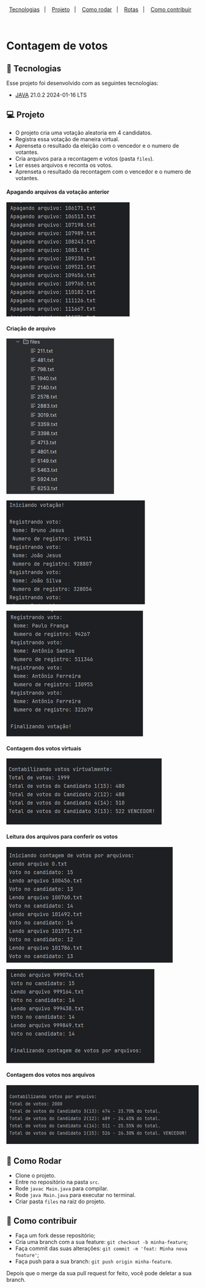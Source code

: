 <p align="center">
  <a href="#-tecnologias">Tecnologias</a>&nbsp;&nbsp;&nbsp;|&nbsp;&nbsp;&nbsp;
  <a href="#-projeto">Projeto</a>&nbsp;&nbsp;&nbsp;|&nbsp;&nbsp;&nbsp;
  <a href="#-como-rodar">Como rodar</a>&nbsp;&nbsp;&nbsp;|&nbsp;&nbsp;&nbsp;
  <a href="#-rotas">Rotas</a>&nbsp;&nbsp;&nbsp;|&nbsp;&nbsp;&nbsp;
  <a href="#-como-contribuir">Como contribuir</a>&nbsp;&nbsp;&nbsp;
</p>
<br>

# Contagem de votos


## 🚀 Tecnologias

Esse projeto foi desenvolvido com as seguintes tecnologias:

  - [JAVA](https://www.java.com/pt-BR/) 21.0.2 2024-01-16 LTS

## 💻 Projeto

- O projeto cria uma votação aleatoria em 4 candidatos.
- Registra essa votação de maneira virtual.
- Aprenseta o resultado da eleição com o vencedor e o numero de votantes.
- Cria arquivos para a recontagem e votos (pasta `files`).
- Ler esses arquivos e reconta os votos.
- Aprenseta o resultado da recontagem com o vencedor e o numero de votantes.


#### Apagando arquivos da votação anterior

![img_6.png](.github%2Fimg_6.png)

#### Criação de arquivo

![img_7.png](.github%2Fimg_7.png)

![img_5.png](.github%2Fimg_5.png)

![img_4.png](.github%2Fimg_4.png)

#### Contagem dos votos virtuais

![img_3.png](.github%2Fimg_3.png)

#### Leitura dos arquivos para conferir os votos

![img_2.png](.github%2Fimg_2.png)

![img_1.png](.github%2Fimg_1.png)

#### Contagem dos votos nos arquivos

![img.png](.github%2Fimg.png)

## 🚀 Como Rodar

  - Clone o projeto.
  - Entre no repositório na pasta `src`.
  - Rode `javac Main.java` para compilar.
  - Rode `java Main.java` para executar no terminal.
  - Criar pasta `files` na raiz do projeto.

## 🤔 Como contribuir

  - Faça um fork desse repositório;
  - Cria uma branch com a sua feature: `git checkout -b minha-feature`;
  - Faça commit das suas alterações: `git commit -m 'feat: Minha nova feature'`;
  - Faça push para a sua branch: `git push origin minha-feature`.

Depois que o merge da sua pull request for feito, você pode deletar a sua branch.
